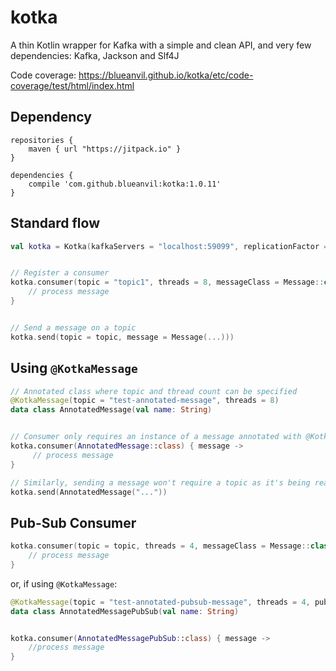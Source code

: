 # kotka
A thin Kotlin wrapper for Kafka with a simple and clean API, and very few dependencies: Kafka, Jackson and Slf4J

Code coverage: https://blueanvil.github.io/kotka/etc/code-coverage/test/html/index.html
## Dependency

```
repositories {
    maven { url "https://jitpack.io" }
}

dependencies {
    compile 'com.github.blueanvil:kotka:1.0.11'
}
```

## Standard flow
```kotlin
val kotka = Kotka(kafkaServers = "localhost:59099", replicationFactor = 1)


// Register a consumer
kotka.consumer(topic = "topic1", threads = 8, messageClass = Message::class) { message ->
    // process message
}


// Send a message on a topic
kotka.send(topic = topic, message = Message(...)))
```

## Using `@KotkaMessage`
```kotlin
// Annotated class where topic and thread count can be specified
@KotkaMessage(topic = "test-annotated-message", threads = 8)
data class AnnotatedMessage(val name: String)


// Consumer only requires an instance of a message annotated with @KotkaMessage
kotka.consumer(AnnotatedMessage::class) { message ->
     // process message
}

// Similarly, sending a message won't require a topic as it's being read from @KotkaMessage.topic
kotka.send(AnnotatedMessage("..."))
```

## Pub-Sub Consumer
```kotlin
kotka.consumer(topic = topic, threads = 4, messageClass = Message::class, pubSub = true) { message ->
    // process message
}
```
or, if using `@KotkaMessage`:
```kotlin
@KotkaMessage(topic = "test-annotated-pubsub-message", threads = 4, pubSub = true)
data class AnnotatedMessagePubSub(val name: String)


kotka.consumer(AnnotatedMessagePubSub::class) { message ->
    //process message
}
```
